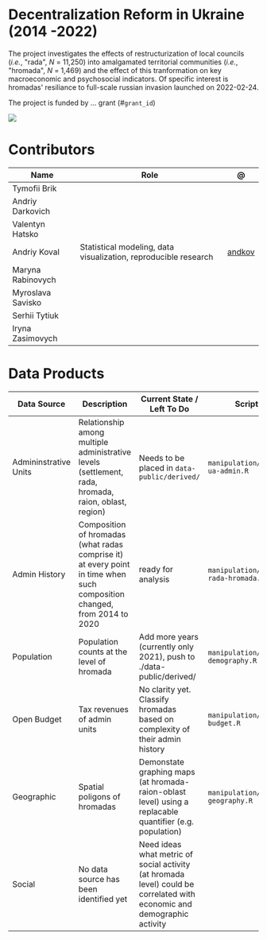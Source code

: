 # Decentralization Reform in Ukraine (2014 -2022)

The project investigates the effects of restructurization of local councils (*i.e.*, "rada", *N* = 11,250) into amalgamated territorial communities (*i.e.*, "hromada", *N* = 1,469) and the effect of this tranformation on key macroeconomic and psychosocial indicators. Of specific interest is hromadas' resiliance to full-scale russian invasion launched on 2022-02-24. 

The project is funded by ... grant (#`grant_id`)

![](https://www.nationsonline.org/maps/Ukraine-Administrative-Map.jpg)

# Contributors

| Name            |Role   | @   |
|---              |---|---|
|Tymofii Brik     |   |   |
|Andriy Darkovich |   |   |
|Valentyn Hatsko  |   |   |
|Andriy Koval     |Statistical modeling, data visualization, reproducible research   | [andkov](https://github.com/andkov)  |
|Maryna Rabinovych|   |   |
|Myroslava Savisko|   |   |
|Serhii Tytiuk    |   |   |
|Iryna Zasimovych |   |   |

# Data Products

| Data Source     |Description   | Current State / Left To Do   | Script |
|---              |---|---|---|
|Admininstrative Units | Relationship among multiple administrative levels (settlement, rada, hromada, raion, oblast, region) | Needs to be placed in `data-public/derived/`   |`manipulation/ellis-ua-admin.R`|
| Admin History | Composition of hromadas (what radas comprise it) at every point in time when such composition changed, from 2014 to 2020| ready for analysis| `manipulation/ellis-rada-hromada.R`|
|Population | Population counts at the level of hromada   | Add more years (currently only 2021), push to ./data-public/derived/   |`manipulation/ellis-demography.R`|
|Open Budget  | Tax revenues of admin units   | No clarity yet. Classify hromadas based on complexity of their admin history   |`manipulation/ellis-budget.R`|
|Geographic     |Spatial poligons of hromadas| Demonstate graphing maps (at hromada-raion-oblast level) using a replacable quantifier (e.g. population)  |`manipulation/ellis-geography.R`|
|Social | No data source has been identified yet  | Need ideas what metric of social activity (at hromada level) could be correlated with economic and demographic activity  | |
